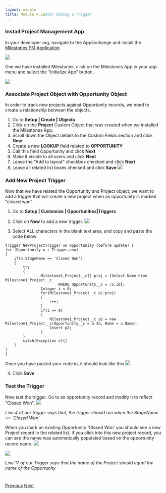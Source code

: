 ```yaml
---
layout: module
title: Module 4.1&#58; Adding a Trigger
---
```


### Install Project Management App 
In your developer org, navigate to the AppExchange and install the [Milestones PM Application](https://appexchange.salesforce.com/listingDetail?listingId=a0N30000003ItrEEAS). 


![](http://i.imgur.com/3HEG3li.jpg)


One we have installed Milestones, click on the Milestones App in your app menu and select the "Initialize App" button. 

![](http://i.imgur.com/VIdKL8s.jpg)


### Associate Project Object with Opportunity Object
In order to track new projects against Opportunity records, we need to create a relationship between the objects. 

1. Go to **Setup | Create | Objects**
2. Click on the **Project** Custom Object that was created when we installed the Milestones App. 
3. Scroll down the Object details to the Custom Fields section and click **New** 
4. Create a new **LOOKUP** field related to **OPPORTUNITY** 
5. Call this field Opportunity and click **Next** 
6. Make it visible to all users and click **Next** 
7. Leave the "Add to layout" checkbox checked and click **Next** 
8. Leave all related list boxes checked and click **Save** 
![](http://i.imgur.com/eJnewGz.jpg)


### Add New Project Trigger
Now that we have related the Opportunity and Project object, we want to add a trigger that will create a new project when an opportunity is marked "closed won"
1. Go to **Setup | Customize | Opportunities|Triggers**

2. Click on **New** to add a new trigger.
![](http://i.imgur.com/Xj4VugE.jpg)

3. Select ALL characters in the blank text area, and copy and paste the code below


```
trigger NewProjectTrigger on Opportunity (before update) {
for (Opportunity o : Trigger.new)
{
    if(o.StageName == 'Closed Won')
    {
        try
        {
                Milestone1_Project__c[] proj = [Select Name From Milestone1_Project__c
                        WHERE Opportunity__c = :o.Id];
                Integer i = 0;
                for(Milestone1_Project__c p1:proj)
                {
                    i++;
                }
                if(i == 0) 
                {
                    Milestone1_Project__c p2 = new Milestone1_Project__c(Opportunity__c = o.Id, Name = o.Name);
                    Insert p2;
                }
        }
        catch(Exception e){}    
    }
}
}
```

Once you have pasted your code in, it should look like this
![](http://i.imgur.com/tVkuUlu.jpg)

4. Click **Save**


### Test the Trigger
Now test the trigger. Go to an opportunity record and modify it to reflect "Closed Won". 
![](http://i.imgur.com/VLinJ5n.jpg)

_Line 4 of our trigger says that, the trigger should run when the StageName == 'Closed Won'_


When you mark an existing Opportunity 'Closed Won' you should see a new Project record in the related list. If you click into this new project record, you can see the name was automatically populated based on the opportunity record name. 
![](http://i.imgur.com/bwZMX9z.jpg)

![](http://i.imgur.com/DNiYOvD.jpg)

_Line 17 of our Trigger says that the name of the Project should equal the name of the Opportunity_




<div class="row" style="margin-top:40px;">
<div class="col-sm-12">
<a href="4-apex-triggers.html" class="btn btn-default"><i class="glyphicon glyphicon-chevron-left"></i> Previous</a>
<a href="4.2-exercise-edit-and-test-trigger.html" class="btn btn-default pull-right">Next <i class="glyphicon glyphicon-chevron-right"></i></a>
</div>
</div>
